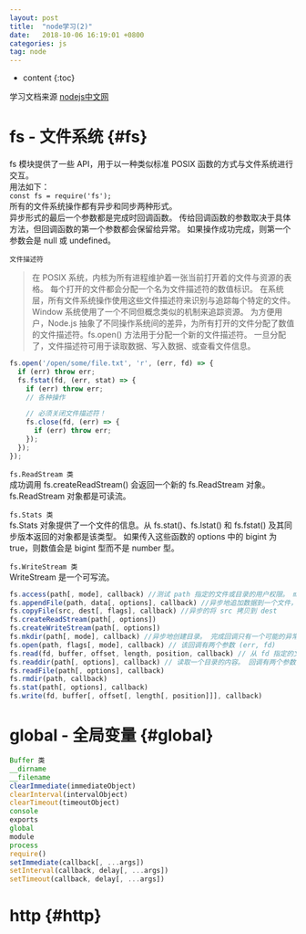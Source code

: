 ```yaml
---
layout: post
title:  "node学习(2)"
date:   2018-10-06 16:19:01 +0800
categories: js
tag: node
---
```


* content
{:toc}

学习文档来源 [nodejs中文网](http://nodejs.cn/api/net.html)

fs - 文件系统			{#fs}
====================================

fs 模块提供了一些 API，用于以一种类似标准 POSIX 函数的方式与文件系统进行交互。  
用法如下：  
`const fs = require('fs');`  
所有的文件系统操作都有异步和同步两种形式。  
异步形式的最后一个参数都是完成时回调函数。 传给回调函数的参数取决于具体方法，但回调函数的第一个参数都会保留给异常。 如果操作成功完成，则第一个参数会是 null 或 undefined。  

`文件描述符`  
>在 POSIX 系统，内核为所有进程维护着一张当前打开着的文件与资源的表格。 每个打开的文件都会分配一个名为文件描述符的数值标识。 在系统层，所有文件系统操作使用这些文件描述符来识别与追踪每个特定的文件。 Window 系统使用了一个不同但概念类似的机制来追踪资源。 为方便用户，Node.js 抽象了不同操作系统间的差异，为所有打开的文件分配了数值的文件描述符。fs.open() 方法用于分配一个新的文件描述符。 一旦分配了，文件描述符可用于读取数据、写入数据、或查看文件信息。  

```javascript
fs.open('/open/some/file.txt', 'r', (err, fd) => {
  if (err) throw err;
  fs.fstat(fd, (err, stat) => {
    if (err) throw err;
    // 各种操作

    // 必须关闭文件描述符！
    fs.close(fd, (err) => {
      if (err) throw err;
    });
  });
});
```

`fs.ReadStream 类`  
成功调用 fs.createReadStream() 会返回一个新的 fs.ReadStream 对象。fs.ReadStream 对象都是可读流。  

`fs.Stats 类`  
fs.Stats 对象提供了一个文件的信息。从 fs.stat()、fs.lstat() 和 fs.fstat() 及其同步版本返回的对象都是该类型。 如果传入这些函数的 options 中的 bigint 为 true，则数值会是 bigint 型而不是 number 型。  

`fs.WriteStream 类`  
WriteStream 是一个可写流。  

```javascript
fs.access(path[, mode], callback) //测试 path 指定的文件或目录的用户权限。 mode 参数是一个可选的整数，指定要执行的可访问性检查。 文件访问常量定义了 mode 可选的值。 可以创建由两个或更多个值的位或组成的掩码（例如 fs.constants.W_OK | fs.constants.R_OK）  
fs.appendFile(path, data[, options], callback) //异步地追加数据到一个文件，如果文件不存在则创建文件。 data 可以是一个字符串或 Buffer  
fs.copyFile(src, dest[, flags], callback) //异步的将 src 拷贝到 dest
fs.createReadStream(path[, options])
fs.createWriteStream(path[, options])
fs.mkdir(path[, mode], callback) //异步地创建目录。 完成回调只有一个可能的异常参数。 mode 默认为 0o777
fs.open(path, flags[, mode], callback) // 该回调有两个参数 (err, fd)
fs.read(fd, buffer, offset, length, position, callback) // 从 fd 指定的文件中读取数据。buffer 是数据将被写入到的 buffer。offset 是 buffer 中开始写入的偏移量。length 是一个整数，指定要读取的字节数。position 指定从文件中开始读取的位置。 如果 position 为 null，则数据从当前文件读取位置开始读取，且文件读取位置会被更新。 如果 position 为一个整数，则文件读取位置保持不变。
fs.readdir(path[, options], callback) // 读取一个目录的内容。 回调有两个参数 (err, files)，其中 files 是目录中不包括 '.' 和 '..' 的文件名的数组
fs.readFile(path[, options], callback)
fs.rmdir(path, callback)
fs.stat(path[, options], callback)
fs.write(fd, buffer[, offset[, length[, position]]], callback)
```

global - 全局变量			{#global}
====================================

```javascript
Buffer 类
__dirname
__filename
clearImmediate(immediateObject)
clearInterval(intervalObject)
clearTimeout(timeoutObject)
console
exports
global
module
process
require()
setImmediate(callback[, ...args])
setInterval(callback, delay[, ...args])
setTimeout(callback, delay[, ...args])
```

http			{#http}
====================================